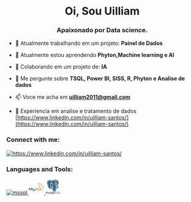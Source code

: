 <h1 align="center">Oi, Sou Uilliam</h1>
<h3 align="center">Apaixonado por Data science.</h3>

- 🔭 Atualmente trabalhando em um projeto: **Painel de Dados**

- 🌱 Atualmente estou aprendendo **Phyton,Machine learning e AI**

- 👯 Colaborando em um projeto de: **IA**

- 💬 Me pergunte sobre **TSQL, Power BI, SISS, R, Phyton e Analise de dados**

- 📫 Voce me acha em **uilliam2011@gmail.com**

- 📄 Experiencia em analise e tratamento de dados [https://www.linkedin.com/in/uilliam-santos/](https://www.linkedin.com/in/uilliam-santos/)

<h3 align="left">Connect with me:</h3>
<p align="left">
<a href="https://www.linkedin.com/in/uilliam-santos/" target="blank"><img align="center" src="https://raw.githubusercontent.com/rahuldkjain/github-profile-readme-generator/master/src/images/icons/Social/linked-in-alt.svg" alt="https://www.linkedin.com/in/uilliam-santos/" height="30" width="40" /></a>
</p>

<h3 align="left">Languages and Tools:</h3>
<p align="left"> <a href="https://www.microsoft.com/en-us/sql-server" target="_blank" rel="noreferrer"> <img src="https://www.svgrepo.com/show/303229/microsoft-sql-server-logo.svg" alt="mssql" width="40" height="40"/> </a> <a href="https://www.mysql.com/" target="_blank" rel="noreferrer"> <img src="https://raw.githubusercontent.com/devicons/devicon/master/icons/mysql/mysql-original-wordmark.svg" alt="mysql" width="40" height="40"/> </a> <a href="https://www.postgresql.org" target="_blank" rel="noreferrer"> <img src="https://raw.githubusercontent.com/devicons/devicon/master/icons/postgresql/postgresql-original-wordmark.svg" alt="postgresql" width="40" height="40"/> </a> </p>




<!---
Uill-Iam/Uill-Iam is a ✨ special ✨ repository because its `README.md` (this file) appears on your GitHub profile.
You can click the Preview link to take a look at your changes.



- 👋 Hi, I’m @Uill-Iam
- 👀 I’m interested in ...
- 🌱 I’m currently learning ...
- 💞️ I’m looking to collaborate on ...
- 📫 How to reach me ...
- 😄 Pronouns: ...
- ⚡ Fun fact: ...

--->

